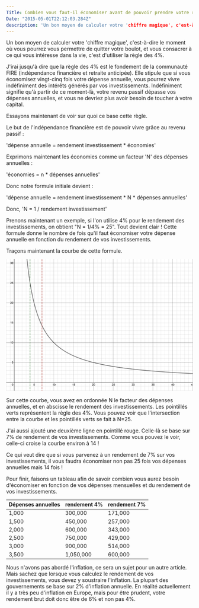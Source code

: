 ```yaml
---
Title: Combien vous faut-il économiser avant de pouvoir prendre votre retraite ?
Date: "2015-05-01T22:12:03.284Z"
description: 'Un bon moyen de calculer votre 'chiffre magique', c'est-à-dire le moment où vous pourrez vous permettre de quitter votre boulot et vous consacrer à ce qui vous intéresse dans la vie, c'est d'utiliser la règle des 4%.'
---
```


Un bon moyen de calculer votre 'chiffre magique', c'est-à-dire le moment où vous pourrez vous permettre de quitter votre boulot, et vous consacrer à ce qui vous intéresse dans la vie, c'est d'utiliser la règle des 4%.

J'irai jusqu'à dire que la règle des 4% est le fondement de la communauté FIRE (indépendance financière et retraite anticipée). Elle stipule que si vous économisez vingt-cinq fois votre dépense annuelle, vous pourrez vivre indéfiniment des intérêts générés par vos investissements. Indéfiniment signifie qu'à partir de ce moment-là, votre revenu passif dépasse vos dépenses annuelles, et vous ne devriez plus avoir besoin de toucher à votre capital.

Essayons maintenant de voir sur quoi ce base cette règle.

Le but de l'indépendance financière est de pouvoir vivre grâce au revenu passif :

'dépense annuelle = rendement investissement * économies'

Exprimons maintenant les économies comme un facteur 'N' des dépenses annuelles :

'économies = n * dépenses annuelles'

Donc notre formule initiale devient :

'dépense annuelle = rendement investissement * N * dépenses annuelles'

Donc, 'N = 1 / rendement investissement'

Prenons maintenant un exemple, si l'on utilise 4% pour le rendement des investissements, on obtient "N = 1/4% = 25". Tout devient clair ! Cette formule donne le nombre de fois qu'il faut économiser votre dépense annuelle en fonction du rendement de vos investissements.

Traçons maintenant la courbe de cette formule.

![Règle des 4%](./regle_des_4_pourcent.png)

Sur cette courbe, vous avez en ordonnée N le facteur des dépenses annuelles, et en abscisse le rendement des investissements. Les pointillés verts représentent la règle des 4%. Vous pouvez voir que l'intersection entre la courbe et les pointillés verts se fait à N=25.

J'ai aussi ajouté une deuxième ligne en pointillé rouge. Celle-là se base sur 7% de rendement de vos investissements. Comme vous pouvez le voir, celle-ci croise la courbe environ à 14 !

Ce qui veut dire que si vous parvenez à un rendement de 7% sur vos investissements, il vous faudra économiser non pas 25 fois vos dépenses annuelles mais 14 fois !

Pour finir, faisons un tableau afin de savoir combien vous aurez besoin d'économiser en fonction de vos dépenses mensuelles et du rendement de vos investissements.

   Dépenses annuelles      | rendement 4%         | rendement 7%
 :- | :- | :-
 1,000 | 300,000   | 171,000
 1,500 | 450,000  | 257,000
 2,000 | 600,000 | 343,000
 2,500 | 750,000 | 429,000
 3,000 | 900,000 | 514,000
 3,500 | 1,050,000 | 600,000

Nous n'avons pas abordé l'inflation, ce sera un sujet pour un autre article. Mais sachez que lorsque vous calculez le rendement de vos investissements, vous devez y soustraire l'inflation. La plupart des gouvernements se base sur 2% d'inflation annuelle. En réalité actuellement il y a très peu d'inflation en Europe, mais pour être prudent, votre rendement brut doit donc être de 6% et non pas 4%.
